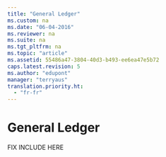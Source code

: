 ```yaml
---
title: "General Ledger"
ms.custom: na
ms.date: "06-04-2016"
ms.reviewer: na
ms.suite: na
ms.tgt_pltfrm: na
ms.topic: "article"
ms.assetid: 55486a47-3804-40d3-b493-ee6ea47e5b72
caps.latest.revision: 5
ms.author: "edupont"
manager: "terryaus"
translation.priority.ht: 
  - "fr-fr"
---
```

# General Ledger
FIX INCLUDE HERE<!--[!INCLUDE[emptyBookNodeText](../../Finance/includes/emptybooknodetext_md.md)] -->